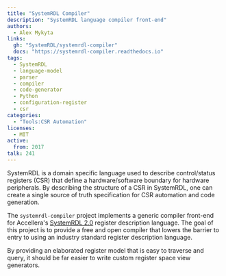 ```yaml
---
title: "SystemRDL Compiler"
description: "SystemRDL language compiler front-end"
authors:
  - Alex Mykyta
links:
  gh: "SystemRDL/systemrdl-compiler"
  docs: "https://systemrdl-compiler.readthedocs.io"
tags:
  - SystemRDL
  - language-model
  - parser
  - compiler
  - code-generator
  - Python
  - configuration-register
  - csr
categories:
  - "Tools:CSR Automation"
licenses:
  - MIT
active:
  from: 2017
talk: 241
---
```


SystemRDL is a domain specific language used to describe control/status
registers (CSR) that define a hardware/software boundary for hardware
peripherals. By describing the structure of a CSR in SystemRDL, one can create a single source of truth specification for CSR automation and code generation.

The `systemrdl-compiler` project implements a generic compiler front-end for
Accellera's [SystemRDL 2.0](http://accellera.org/downloads/standards/systemrdl)
register description language. The goal of this project is to provide a free and
open compiler that lowers the barrier to entry to using an industry standard
register description language.

By providing an elaborated register model that is easy to traverse and query,
it should be far easier to write custom register space view generators.
